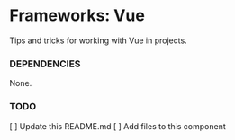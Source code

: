 # Frameworks: Vue
Tips and tricks for working with Vue in projects.

### DEPENDENCIES
None.

### TODO
[ ] Update this README.md
[ ] Add files to this component